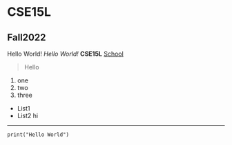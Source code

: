 # CSE15L
## Fall2022
Hello World!
*Hello World!*
**CSE15L**
[School](https://ucsd.edu/)
> Hello
1. one
2. two
3. three
* List1
* List2
hi
---
`print("Hello World")`
